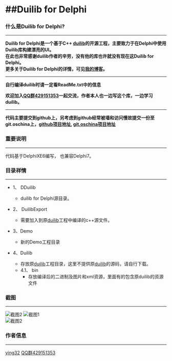 ##Duilib for Delphi
===============================================================================

### 什么是Duilib for Delphi?
***  
**Duilib for Delphi是一个基于C++ [duilib](https://github.com/duilib/duilib)的开源工程，主要致力于在Delphi中使用Duilib库构建漂亮的UI。**     
**在此也非常感谢duilib作者的辛劳，没有他的库也许就没有现在这Duilib for Delphi。**  
**更多关于Duilib for Delphi的详情，可见[我的博客](http://blog.csdn.net/zyjying520/article/details/49976667)。**    

****

**自行编译duilib时请一定看ReadMe.txt中的信息**   

**欢迎加入[QQ群429151353](http://shang.qq.com/wpa/qunwpa?idkey=de0faba813de168a104d9160c9271d9873a8c91f30b416c11ff89cb2bdf6564b)一起交流，作者本人也一边写这个库，一边学习duilib。**  

***
**代码主要提交到github上，另考虑到github经常被墙和访问慢故提交一份至git.oschina上，[github项目地址](https://github.com/ying32/duilib-for-Delphi/),   [git.oschina项目地址](http://git.oschina.net/ying32/Duilib-for-Delphi)**   


### 重要说明
***
代码基于DelphiXE6编写， 也兼容Delphi7。


### 目录祥情
***

* 1、 DDuilib
   * duilib for Delphi源目录。

* 2、 DuilibExport
   * 需要加入到原[duilib](https://github.com/duilib/duilib)工程中编译的c++源文件。

* 3、Demo
   * 新的Demo工程目录
   
* 4、Duilib
   * 存放原[duilib](https://github.com/duilib/duilib)工程目录，这里不提供原[duilib](https://github.com/duilib/duilib)的源码，请自行下载。
   * 4.1、 bin
      * 存放编译后的二进制及图片和xml资源，里面有的包含原duilib的资源文件 

### 截图
***
![截图2](https://raw.githubusercontent.com/ying32/duilib-for-Delphi/master/screenshot3.png) 
![截图1](https://raw.githubusercontent.com/ying32/duilib-for-Delphi/master/screenshot1.png)  
![截图2](https://raw.githubusercontent.com/ying32/duilib-for-Delphi/master/screenshot2.png)  


### 作者信息
***
[ying32](mailto:1444386932@qq.com) 
[QQ群429151353](http://shang.qq.com/wpa/qunwpa?idkey=de0faba813de168a104d9160c9271d9873a8c91f30b416c11ff89cb2bdf6564b) 
